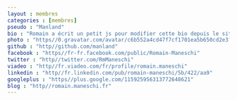 ```yaml
---
layout : membres
categories : [membres]
pseudo : "Manland"
bio : "Romain a écrit un petit js pour modifier cette bio depuis le site de jekhub hahaha D"
photo : "https//0.gravatar.com/avatar/c6b552a4cd47f7cf1701ea5b650cd2e3?d=https%3A%2F%2Fidenticons.github.com%2Fd138bc352d69aa7b282b61dd5d27f9f1.png&s=420"
github : "http//github.com/manland"
facebook : "https//fr-fr.facebook.com/public/Romain-Maneschi"
twitter : "http//twitter.com/RmManeschi"
viadeo : "http//fr.viadeo.com/fr/profile/romain.maneschi‎"
linkedin : "http//fr.linkedin.com/pub/romain-maneschi/5b/422/aa9"
googleplus : "https//plus.google.com/115925956313772648621"
blog : "http//romain.maneschi.fr"
---
```

